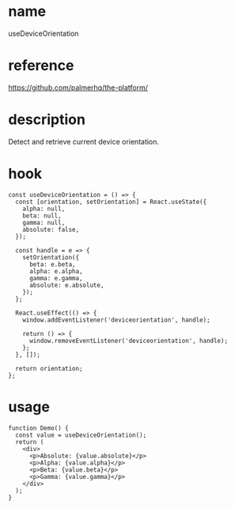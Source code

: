 # name

useDeviceOrientation

# reference

https://github.com/palmerhq/the-platform/

# description

Detect and retrieve current device orientation.

# hook

```
const useDeviceOrientation = () => {
  const [orientation, setOrientation] = React.useState({
    alpha: null,
    beta: null,
    gamma: null,
    absolute: false,
  });

  const handle = e => {
    setOrientation({
      beta: e.beta,
      alpha: e.alpha,
      gamma: e.gamma,
      absolute: e.absolute,
    });
  };

  React.useEffect(() => {
    window.addEventListener('deviceorientation', handle);

    return () => {
      window.removeEventListener('deviceorientation', handle);
    };
  }, []);

  return orientation;
};
```

# usage

```
function Demo() {
  const value = useDeviceOrientation();
  return (
    <div>
      <p>Absolute: {value.absolute}</p>
      <p>Alpha: {value.alpha}</p>
      <p>Beta: {value.beta}</p>
      <p>Gamma: {value.gamma}</p>
    </div>
  );
}
```
